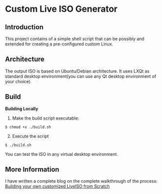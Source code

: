 # Custom Live ISO Generator

## Introduction
This project contains of a simple shell script that can be possibly and extended for creating a pre-configured custom Linux.

## Architecture
The output ISO is based on Ubuntu/Debian architecture. It uses LXQt as standard desktop environment(you can use any Qt desktop environment of your choice).

## Build
**Building Locally**
1. Make the build script executable:
```console
$ chmod +x ./build.sh
```
2. Execute the script
```
$ ./build.sh
```

You can test the ISO in any virtual desktop environment.

## More Information
I have written a complete blog on the complete walkthrough of the process:
[Building your own customized LiveISO from Scratch](https://medium.com/@hulkcodexl16/building-your-own-customized-liveiso-from-scratch-197cb947738a?source=friends_link&sk=224a83564fe2c14579a9021ed45d7e8f)